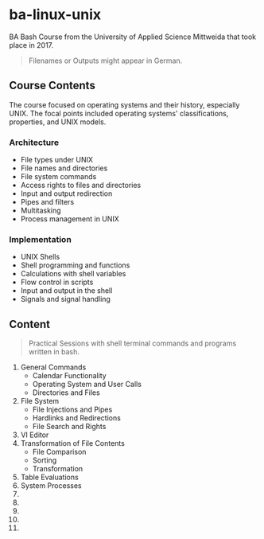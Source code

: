# ba-linux-unix

BA Bash Course from the University of Applied Science Mittweida that took place in 2017.

> Filenames or Outputs might appear in German.

## Course Contents

The course focused on operating systems and their history, especially UNIX. The focal points included operating systems' classifications, properties, and UNIX models.

### Architecture

- File types under UNIX
- File names and directories
- File system commands
- Access rights to files and directories
- Input and output redirection
- Pipes and filters
- Multitasking
- Process management in UNIX

### Implementation

- UNIX Shells
- Shell programming and functions
- Calculations with shell variables
- Flow control in scripts
- Input and output in the shell
- Signals and signal handling

## Content

> Practical Sessions with shell terminal commands and programs written in bash.

1. General Commands
   - Calendar Functionality
   - Operating System and User Calls
   - Directories and Files
2. File System
   - File Injections and Pipes
   - Hardlinks and Redirections
   - File Search and Rights
3. VI Editor
4. Transformation of File Contents
   - File Comparison
   - Sorting
   - Transformation
5. Table Evaluations
6. System Processes
7.
8.
9.
10.
11.
